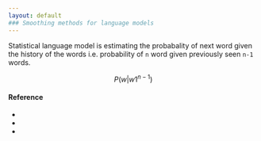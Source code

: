 ```yaml
---
layout: default
### Smoothing methods for language models
---
```

Statistical language model is estimating the probabality of next word given the history of the words i.e. probability of `n` word given previously seen `n-1` words. 

$$ 
P(w | w\limits{1}^{n-1})
$$

#### Reference
* []()
* []()
* []()

